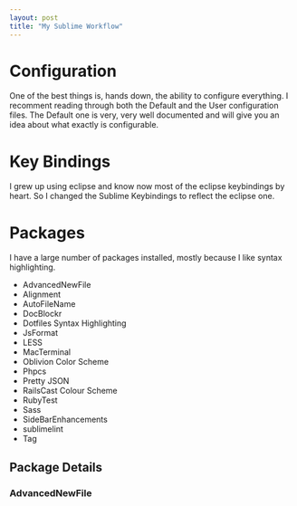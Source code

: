 ```yaml
---
layout: post
title: "My Sublime Workflow"
---
```


# Configuration #
One of the best things is, hands down, the ability to configure everything.
I recomment reading through both the Default and the User configuration files.
The Default one is very, very well documented and will give you an idea about
what exactly is configurable.

# Key  Bindings #
I grew up using eclipse and know now most of the eclipse keybindings
by heart. So I changed the Sublime Keybindings to reflect the eclipse one.

# Packages #
I have a large number of packages installed, mostly because I like syntax highlighting.

- AdvancedNewFile
- Alignment
- AutoFileName
- DocBlockr
- Dotfiles Syntax Highlighting
- JsFormat
- LESS
- MacTerminal
- Oblivion Color Scheme
- Phpcs
- Pretty JSON
- RailsCast Colour Scheme
- RubyTest
- Sass
- SideBarEnhancements
- sublimelint
- Tag

## Package Details ##

### AdvancedNewFile ###
